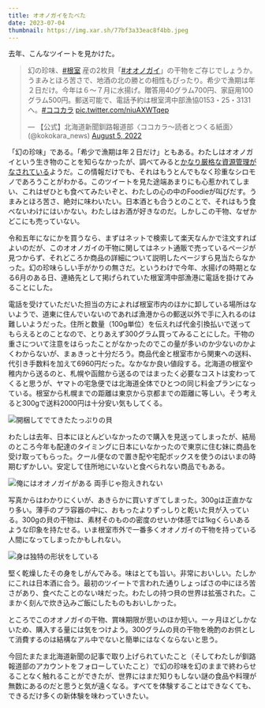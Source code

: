 ```yaml
---
title: オオノガイをたべた
date: 2023-07-04
thumbnail: https://img.xar.sh/77bf3a33eac8f4bb.jpeg
---
```


去年、こんなツイートを見かけた。

<blockquote class="twitter-tweet"><p lang="ja" dir="ltr">幻の珍味、<a href="https://twitter.com/hashtag/%E6%A0%B9%E5%AE%A4?src=hash&amp;ref_src=twsrc%5Etfw">#根室</a> 産の2枚貝「<a href="https://twitter.com/hashtag/%E3%82%AA%E3%82%AA%E3%83%8E%E3%82%AC%E3%82%A4?src=hash&amp;ref_src=twsrc%5Etfw">#オオノガイ</a>」の干物をご存じでしょうか。<br>うまみとほろ苦さで、地酒の北の勝との相性もぴったり。希少で漁期は年２日だけ。今年は６～７月に水揚げ。贈答用40グラム700円、家庭用100グラム500円。郵送可能で、電話予約は根室湾中部漁協0153・25・3131へ。<a href="https://twitter.com/hashtag/%E3%82%B3%E3%82%B3%E3%82%AB%E3%83%A9?src=hash&amp;ref_src=twsrc%5Etfw">#ココカラ</a> <a href="https://t.co/niuAXWTqep">pic.twitter.com/niuAXWTqep</a></p>&mdash; 【公式】北海道新聞釧路報道部〈ココカラ～読者とつくる紙面〉 (@kokokara_news) <a href="https://twitter.com/kokokara_news/status/1555468651041435648?ref_src=twsrc%5Etfw">August 5, 2022</a></blockquote> <script async src="https://platform.twitter.com/widgets.js" charset="utf-8"></script>

「幻の珍味」である。「希少で漁期は年２日だけ」ともある。わたしはオオノガイという生き物のことを知らなかったが、調べてみると[かなり厳格な資源管理がなされている](https://www.asahi.com/articles/ASN7674FMN76IIPE01Q.html)ようだ。この情報だけでも、それはもうとんでもなく珍重なシロモノであろうことがわかる。このツイートを見た途端あまりにも心惹かれてしまい、これはぜひとも食べてみたいぞと、わたしの心の中のFoodieが叫びだす。うまみとほろ苦さ、絶対に味わいたい。日本酒とも合うとのことで、それはもう食べないわけにはいかない。わたしはお酒が好きなのだ。しかしこの干物、なぜかどこにも売っていない。

令和五年になにかを買うなら、まずはネットで検索して楽天なんかで注文すればよいのだが、このオオノガイの干物に関してはネット通販で売っているページが見つからず、それどころか商品の詳細について説明したページすら見当たらなかった。幻の珍味らしい手がかりの無さだ。というわけで今年、水揚げの時期となる6月のある日、連絡先として掲げられていた根室湾中部漁港に電話を掛けてみることにした。

電話を受けていただいた担当の方によれば根室市内のほかに卸している場所はないようで、道東に住んでいないのであれば漁港からの郵送以外で手に入れるのは難しいようだった。住所と数量（100g単位）を伝えれば代金引換払いで送ってもらえるとのことなので、とりあえず300グラム買ってみることにした。干物の重さについて注意をはらったことがなかったのでこの量が多いのか少ないのかよくわからないが、まぁきっと十分だろう。商品代金と根室市から関東への送料、代引き手数料を加えて6960円だった。なかなか良い値段する。北海道の根室や稚内から送るのと、札幌や函館から送るのではまったく必要なコストは変わってくると思うが、ヤマトの宅急便では北海道全体でひとつの同じ料金プランになっている。根室から札幌までの距離は東京から京都までの距離に等しい。そう考えると300gで送料2000円は十分安い気もしてくる。

![開梱してでてきたたっぷりの貝](https://img.xar.sh/60c71bc13f81cb1c.jpeg)

わたしは去年、日本にほとんどいなかったので購入を見送ってしまったが、結局のところ今年も配達のタイミングに日本にいなかったので東京に住む妹に商品を受け取ってもらった。クール便なので置き配や宅配ボックスを使うのはいまの時期むずかしい。安定して住所地にいないと食べられない商品でもある。

![俺にはオオノガイがある 両手じゃ抱えきれない](https://img.xar.sh/ba7eaaa797556ee2.jpeg)

写真からはわかりにくいが、あきらかに買いすぎてしまった。300gは正直かなり多い。薄手のプラ容器の中に、おもったよりずっしりと乾いた貝が入っている。300gの貝の干物は、素材そのものの密度のせいか体感では1kgくらいあるような印象を持たせる。いま根室市外で一番多くオオノガイの干物を持っている人間になってしまったかもしれない。

![身は独特の形状をしている](https://img.xar.sh/77bf3a33eac8f4bb.jpeg)

堅く乾燥したその身をしがんでみる。味はとても旨い。非常においしい。たしかにこれは日本酒に合う。最初のツイートで言われた通りしょっぱさの中にほろ苦さがあり、食べたことのない味だった。わたしの持つ貝の世界は拡張された。こまかく刻んで炊き込みご飯にしたものもおいしかった。

ところでこのオオノガイの干物、賞味期限が思いのほか短い。一ヶ月ほどしかないため、購入する量には気をつけよう。300グラムの貝の干物を晩酌のお供として消費するのは結構なアル中でないと簡単にはなくならないと思う。

今回たまたま北海道新聞の記事で取り上げられていたこと（そしてわたしが釧路報道部のアカウントをフォローしていたこと）で幻の珍味を幻のままで終わらせることなく触れることができたが、世界にはまだ知りもしない謎の食品や料理が無数にあるのだと思うと気が遠くなる。すべてを体験することはできなくても、できるだけ多くの新体験を味わっていきたい。
